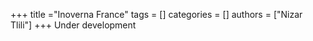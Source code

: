 +++
title ="Inoverna France"
tags = []
categories = []
authors = ["Nizar Tlili"]
+++
Under development
